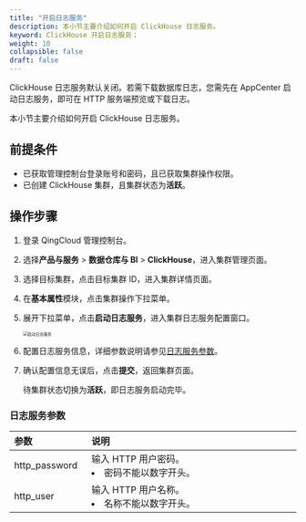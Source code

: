 ```yaml
---
title: "开启日志服务"
description: 本小节主要介绍如何开启 ClickHouse 日志服务。 
keyword: ClickHouse 开启日志服务；
weight: 10
collapsible: false
draft: false
---
```




ClickHouse 日志服务默认关闭。若需下载数据库日志，您需先在 AppCenter 启动日志服务，即可在 HTTP 服务端预览或下载日志。

本小节主要介绍如何开启 ClickHouse 日志服务。

## 前提条件

- 已获取管理控制台登录账号和密码，且已获取集群操作权限。
- 已创建 ClickHouse 集群，且集群状态为**活跃**。

## 操作步骤

1. 登录 QingCloud 管理控制台。
2. 选择**产品与服务** > **数据仓库与 BI** > **ClickHouse**，进入集群管理页面。
3. 选择目标集群，点击目标集群 ID，进入集群详情页面。
4. 在**基本属性**模块，点击集群操作下拉菜单。
5. 展开下拉菜单，点击**启动日志服务**，进入集群日志服务配置窗口。

   <img src="../../../_images/enable_log_server.png" alt="启动日志服务" style="zoom:50%;" />

6. 配置日志服务信息，详细参数说明请参见[日志服务参数](#日志服务端参数)。

7. 确认配置信息无误后，点击**提交**，返回集群页面。

   待集群状态切换为**活跃**，即日志服务启动完毕。

### 日志服务参数

|  <span style="display:inline-block;width:120px">参数</span> | <span style="display:inline-block;width:480px">说明</span>  |
|:--- |:--- |
| http_password |  输入 HTTP 用户密码。<li>密码不能以数字开头。 |
| http_user  |输入 HTTP 用户名称。<li>名称不能以数字开头。|
